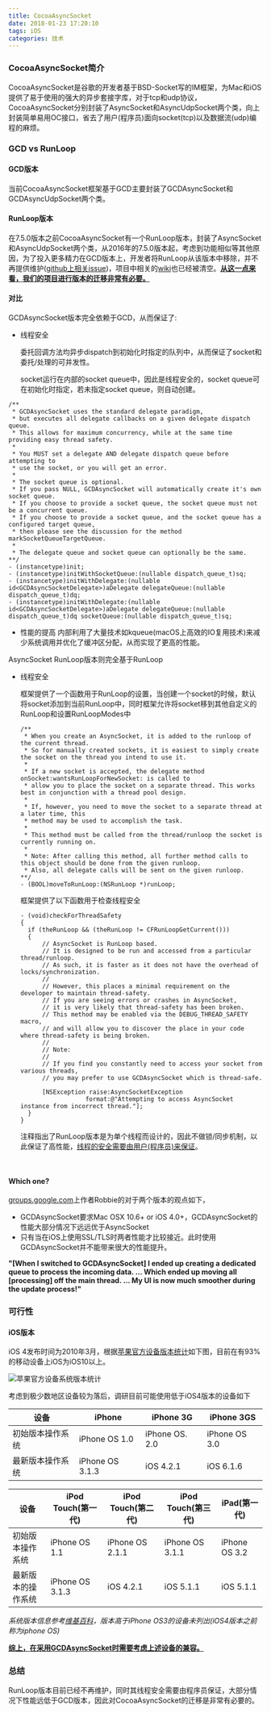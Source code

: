 ```yaml
---
title: CocoaAsyncSocket
date: 2018-01-23 17:20:10
tags: iOS
categories: 技术
---
```


### CocoaAsyncSocket简介

CocoaAsyncSocket是谷歌的开发者基于BSD-Socket写的IM框架，为Mac和iOS提供了易于使用的强大的异步套接字库，对于tcp和udp协议，CocoaAsyncSocket分别封装了AsyncSocket和AsyncUdpSocket两个类，向上封装简单易用OC接口，省去了用户(程序员)面向socket(tcp)以及数据流(udp)编程的麻烦。

### GCD vs RunLoop

#### GCD版本

当前CocoaAsyncSocket框架基于GCD主要封装了GCDAsyncSocket和GCDAsyncUdpSocket两个类。

#### RunLoop版本

在7.5.0版本之前CocoaAsyncSocket有一个RunLoop版本，封装了AsyncSocket和AsyncUdpSocket两个类，从2016年的7.5.0版本起，考虑到功能相似等其他原因，为了投入更多精力在GCD版本上，开发者将RunLoop从该版本中移除，并不再提供维护([github上相关issue](https://github.com/robbiehanson/CocoaAsyncSocket/issues/454))，项目中相关的[wiki](https://github.com/robbiehanson/CocoaAsyncSocket/wiki/Reference_AsyncSocket)也已经被清空。<u>**从这一点来看，我们的项目进行版本的迁移非常有必要。**</u>

#### 对比

GCDAsyncSocket版本完全依赖于GCD，从而保证了:

- 线程安全

  委托回调方法均异步dispatch到初始化时指定的队列中，从而保证了socket和委托/处理的可并发性。

  socket运行在内部的socket queue中，因此是线程安全的，socket queue可在初始化时指定，若未指定socket queue，则自动创建。

```
/**
 * GCDAsyncSocket uses the standard delegate paradigm,
 * but executes all delegate callbacks on a given delegate dispatch queue.
 * This allows for maximum concurrency, while at the same time providing easy thread safety.
 * 
 * You MUST set a delegate AND delegate dispatch queue before attempting to
 * use the socket, or you will get an error.
 * 
 * The socket queue is optional.
 * If you pass NULL, GCDAsyncSocket will automatically create it's own socket queue.
 * If you choose to provide a socket queue, the socket queue must not be a concurrent queue.
 * If you choose to provide a socket queue, and the socket queue has a configured target queue,
 * then please see the discussion for the method markSocketQueueTargetQueue.
 * 
 * The delegate queue and socket queue can optionally be the same.
**/
- (instancetype)init;
- (instancetype)initWithSocketQueue:(nullable dispatch_queue_t)sq;
- (instancetype)initWithDelegate:(nullable id<GCDAsyncSocketDelegate>)aDelegate delegateQueue:(nullable dispatch_queue_t)dq;
- (instancetype)initWithDelegate:(nullable id<GCDAsyncSocketDelegate>)aDelegate delegateQueue:(nullable dispatch_queue_t)dq socketQueue:(nullable dispatch_queue_t)sq;

```



- 性能的提高
  内部利用了大量技术如kqueue(macOS上高效的IO复用技术)来减少系统调用并优化了缓冲区分配，从而实现了更高的性能。

AsyncSocket RunLoop版本则完全基于RunLoop

- 线程安全

  框架提供了一个函数用于RunLoop的设置，当创建一个socket的时候，默认将socket添加到当前RunLoop中，同时框架允许将socket移到其他自定义的RunLoop和设置RunLoopModes中

  ```
  /**
   * When you create an AsyncSocket, it is added to the runloop of the current thread.
   * So for manually created sockets, it is easiest to simply create the socket on the thread you intend to use it.
   * 
   * If a new socket is accepted, the delegate method onSocket:wantsRunLoopForNewSocket: is called to
   * allow you to place the socket on a separate thread. This works best in conjunction with a thread pool design.
   * 
   * If, however, you need to move the socket to a separate thread at a later time, this
   * method may be used to accomplish the task.
   * 
   * This method must be called from the thread/runloop the socket is currently running on.
   * 
   * Note: After calling this method, all further method calls to this object should be done from the given runloop.
   * Also, all delegate calls will be sent on the given runloop.
  **/
  - (BOOL)moveToRunLoop:(NSRunLoop *)runLoop;

  ```

  框架提供了以下函数用于检查线程安全

  ```
  - (void)checkForThreadSafety
  {
  	if (theRunLoop && (theRunLoop != CFRunLoopGetCurrent()))
  	{
  		// AsyncSocket is RunLoop based.
  		// It is designed to be run and accessed from a particular thread/runloop.
  		// As such, it is faster as it does not have the overhead of locks/synchronization.
  		// 
  		// However, this places a minimal requirement on the developer to maintain thread-safety.
  		// If you are seeing errors or crashes in AsyncSocket,
  		// it is very likely that thread-safety has been broken.
  		// This method may be enabled via the DEBUG_THREAD_SAFETY macro,
  		// and will allow you to discover the place in your code where thread-safety is being broken.
  		// 
  		// Note:
  		// 
  		// If you find you constantly need to access your socket from various threads,
  		// you may prefer to use GCDAsyncSocket which is thread-safe.
  		
  		[NSException raise:AsyncSocketException
  		            format:@"Attempting to access AsyncSocket instance from incorrect thread."];
  	}
  }
  ```

  注释指出了RunLoop版本是为单个线程而设计的，因此不做锁/同步机制，以此保证了高性能，<u>线程的安全需要由用户(程序员)来保证</u>。

  ​

#### Which one?

[groups.google.com](https://groups.google.com/forum/#!topic/cocoaasyncsocket/l4JWV3R0_00)上作者Robbie的对于两个版本的观点如下，

- GCDAsyncSocket要求Mac OSX 10.6+ or iOS 4.0+，GCDAsyncSocket的性能大部分情况下远远优于AsyncSocket
- 只有当在iOS上使用SSL/TLS时两者性能才比较接近。此时使用GCDAsyncSocket并不能带来很大的性能提升。

**"[When I switched to GCDAsyncSocket] I ended up creating a dedicated queue to process the incoming data. ... Which ended up moving all [processing] off the main thread. ... My UI is now much smoother during the update process!"**

### 可行性

#### iOS版本

iOS 4发布时间为2010年3月，根据[苹果官方设备版本统计](https://developer.apple.com/support/app-store/)如下图，目前在有93%的移动设备上iOS为iOS10以上。

![苹果官方设备系统版本统计](/Users/gengshuchen/Desktop/statistics.png)

考虑到极少数地区设备较为落后，调研目前可能使用低于iOS4版本的设备如下

| 设备       | iPhone          | iPhone 3G      | iPhone 3GS    |
| -------- | --------------- | -------------- | ------------- |
| 初始版本操作系统 | iPhone OS 1.0   | iPhone OS. 2.0 | iPhone OS 3.0 |
| 最新版本操作系统 | iPhone OS 3.1.3 | iOS 4.2.1      | iOS 6.1.6     |

| 设备        | iPod Touch(第一代) | iPod Touch(第二代) | iPod Touch(第三代) | iPad(第一代)     |
| --------- | --------------- | --------------- | --------------- | ------------- |
| 初始版本操作系统  | iPhone OS 1.1   | iPhone OS 2.1.1 | iPhone OS 3.1.1 | iPhone OS 3.2 |
| 最新版本的操作系统 | iPhone OS 3.1.3 | iOS 4.2.1       | iOS 5.1.1       | iOS 5.1.1     |

*系统版本信息参考[维基百科](https://en.wikipedia.org/wiki/List_of_iOS_devices)，版本高于iPhone OS3的设备未列出(iOS4版本之前称为iphone OS)*

**<u>综上，在采用GCDAsyncSocket时需要考虑上述设备的兼容。</u>**

### 总结

RunLoop版本目前已经不再维护，同时其线程安全需要由程序员保证，大部分情况下性能远低于GCD版本，因此对CocoaAsyncSocket的迁移是非常有必要的。